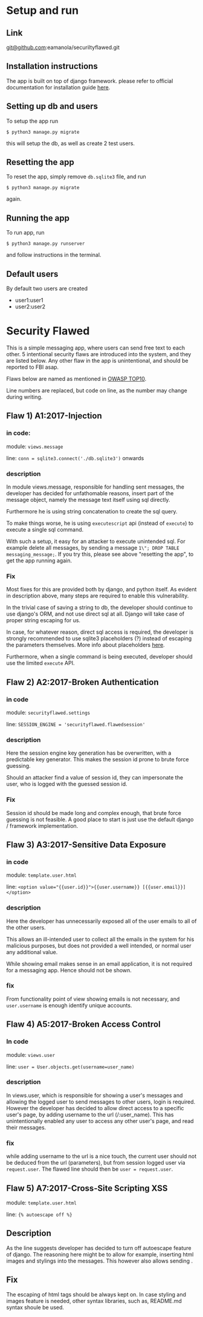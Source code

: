 # Setup and run

## Link

git@github.com:eamanola/securiltyflawed.git

## Installation instructions

The app is built on top of django framework. please refer to official documentation for installation guide [here](https://docs.djangoproject.com/en/3.2/topics/install/).

## Setting up db and users

To setup the app run

`$ python3 manage.py migrate`

this will setup the db, as well as create 2 test users.

## Resetting the app

To reset the app, simply remove `db.sqlite3` file, and run

`$ python3 manage.py migrate`

again.

## Running the app

To run app, run

`$ python3 manage.py runserver`

and follow instructions in the terminal.

## Default users

By default two users are created

* user1:user1
* user2:user2

# Security Flawed

This is a simple messaging app, where users can send free text to each other. 5 intentional security flaws are introduced into the system, and they are listed below. Any other flaw in the app is unintentional, and should be reported to FBI asap.

Flaws below are named as mentioned in [OWASP TOP10](https://owasp.org/www-project-top-ten/).

Line numbers are replaced, but code on line, as the number may change during writing.

## Flaw 1) A1:2017-Injection

### in code:

module: `views.message`

line: `conn = sqlite3.connect('./db.sqlite3')` onwards

### description

In module views.message, responsible for handling sent messages, the developer has decided for unfathomable reasons, insert part of the message object, namely the message text itself using sql directly.

Furthermore he is using string concatenation to create the sql query.

To make things worse, he is using `executescript` api (instead of `execute`) to execute a single sql command.

With such a setup, it easy for an attacker to execute unintended sql. For example delete all messages, by sending a message `1\"; DROP TABLE messaging_message;`. If you try this, please see above "resetting the app", to get the app running again.

### Fix

Most fixes for this are provided both by django, and python itself. As evident in description above, many steps are required to enable this vulnerability.

In the trivial case of saving a string to db, the developer should continue to use django's ORM, and not use direct sql at all. Django will take case of proper string escaping for us.

In case, for whatever reason, direct sql access is required, the developer is strongly recommended to use sqlite3 placeholders (?) instead of escaping the parameters themselves. More info about placeholders [here](https://docs.python.org/3/library/sqlite3.html).

Furthermore, when a single command is being executed, developer should use the limited `execute` API.

## Flaw 2) A2:2017-Broken Authentication

### in code

module: `securityflawed.settings`

line: `SESSION_ENGINE = 'securityflawed.flawedsession'`

### description

Here the session engine key generation has be overwritten, with a predictable key generator. This makes the session id prone to brute force guessing.

Should an attacker find a value of session id, they can impersonate the user, who is logged with the guessed session id.

### Fix

Session id should be made long and complex enough, that brute force guessing is not feasible. A good place to start is just use the default django / framework implementation.

## Flaw 3) A3:2017-Sensitive Data Exposure

### in code

module: `template.user.html`

line: `<option value="{{user.id}}">{{user.username}} [{{user.email}}]</option>`

### description

Here the developer has unnecessarily exposed all of the user emails to all of the other users.

This allows an ill-intended user to collect all the emails in the system for his malicious purposes, but does not provided a well intended, or normal user any additional value.

While showing email makes sense in an email application, it is not required for a messaging app. Hence should not be shown.

### fix

From functionality point of view showing emails is not necessary, and `user.username` is enough identify unique accounts.

## Flaw 4) A5:2017-Broken Access Control

### In code

module: `views.user`

line: `user = User.objects.get(username=user_name)`

### description

In views.user, which is responsible for showing a user's messages and allowing the logged user to send messages to other users, login is required. However the developer has decided to allow direct access to a specific user's page, by adding username to the url (/:user_name). This has unintentionally enabled any user to access any other user's page, and read their messages.

### fix

while adding username to the url is a nice touch, the current user should not be deduced from the url (parameters), but from session logged user via `request.user`. The flawed line should then be `user = request.user`.

## Flaw 5) A7:2017-Cross-Site Scripting XSS

module: `template.user.html`

line: `{% autoescape off %}`

## Description

As the line suggests developer has decided to turn off autoescape feature of django. The reasoning here might be to allow for example, inserting html images and stylings into the messages. This however also allows sending <script /> tags, eg <script>alert(1)</script>.

## Fix

The escaping of html tags should be always kept on. In case styling and images feature is needed, other syntax libraries, such as, README.md syntax shoule be used.
